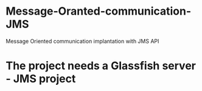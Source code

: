 # Message-Oranted-communication-JMS
Message Oriented communication implantation with JMS API
 # The project needs a Glassfish server - JMS project

